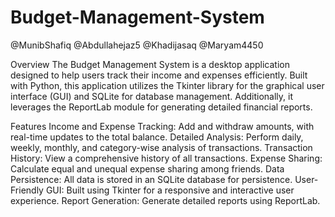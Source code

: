 # Budget-Management-System

@MunibShafiq
@Abdullahejaz5
@Khadijasaq
@Maryam4450

Overview
The Budget Management System is a desktop application designed to help users track their income and expenses efficiently. Built with Python, this application utilizes the Tkinter library for the graphical user interface (GUI) and SQLite for database management. Additionally, it leverages the ReportLab module for generating detailed financial reports.

Features
Income and Expense Tracking: Add and withdraw amounts, with real-time updates to the total balance.
Detailed Analysis: Perform daily, weekly, monthly, and category-wise analysis of transactions.
Transaction History: View a comprehensive history of all transactions.
Expense Sharing: Calculate equal and unequal expense sharing among friends.
Data Persistence: All data is stored in an SQLite database for persistence.
User-Friendly GUI: Built using Tkinter for a responsive and interactive user experience.
Report Generation: Generate detailed reports using ReportLab.
